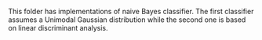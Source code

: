 This folder has implementations of naive Bayes classifier. The first classifier assumes a Unimodal Gaussian distribution while the second one is based on linear discriminant analysis. 

